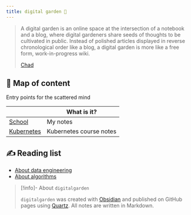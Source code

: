 ```yaml
---
title: digital garden 🌱
---
```


> A digital garden is an online space at the intersection of a notebook and a blog, where digital gardeners share seeds of thoughts to be cultivated in public. Instead of polished articles displayed in reverse chronological order like a blog, a digital garden is more like a free form, work-in-progress wiki.
>
> [Chad](https://www.chadly.net/)

## 🧠 Map of content
Entry points for the scattered mind


|                             | What is it? |
| --------------------------- | ----------- |
| [School](School/index.md)   | My notes    |
| [Kubernetes](KodeKloud/index.md) | Kubernetes course notes            |


## ✍️ Reading list
- [About data engineering](https://glossary.airbyte.com/)
- [About algorithms](https://labuladong.gitbook.io/algo-en)

 
>[!info]- About `digitalgarden` 
>
>`digitalgarden` was created with [Obsidian](https://obsidian.md/) and published on GitHub pages using [Quartz](https://quartz.jzhao.xyz/). All notes are written in Markdown.


